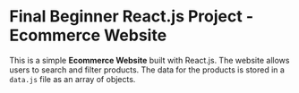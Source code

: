 # Final Beginner React.js Project - Ecommerce Website

This is a simple **Ecommerce Website** built with React.js. The website allows users to search and filter products. The data for the products is stored in a `data.js` file as an array of objects.
